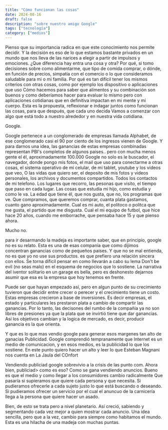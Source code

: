 ```yaml
---
title: "Cómo funcionan las cosas"
date: 2024-08-16
draft: false
description: "sobre nuestro amigo Google"
tags: ["tecnología"]
category: ["medios"]
---
```


Pienso que su importancia radica en que este conocimiento nos permite decidir. Y
la decisión es eso de lo que estamos bastante privados en un mundo que nos lleva
de las narices a elegir a partir de impulsos y emociones. ¿Que diferencia hay
entra una cosa y otra? Por qué, si tomo decisiones sobre como alimentarme, que
tipo de comida comprar, o dónde, en función de precios, simpatía con el comercio
o lo que consideramos saludable para mi o mi familia. Por qué es tan difícil
tener los mismos criterios con otras cosas, como por ejemplo los dispositivo o
aplicaciones que uso Cómo hacemos para saber que alimentos y su combinación son
buenos y como deberíamos hacer para evaluar lo mismo pero con aplicaciones
cotidianas que en definitiva impactan en mi mente y mi cuerpo. Esta es la
propuesta, reflexionar e indagar juntos como funcionan las cosas, para que
después, que cada uno decida Vamos a comenzar con algo que está todo a nuestro
alrededor y en nuestra vida cotidiana.

Google.

Google pertenece a un conglomerado de empresas llamada Alphabet, de ese
conglomerado casi el 90 por ciento de los ingresos vienen de Google. Y para
darnos una idea, las ganancias de estas empresas combinadas representan PBI's
completos de algunos paises.. pero con mucha menos gente el él, aproximadamente
100.000 Google no solo es le buscador, el navegador, donde pongo mis fotos, el
mail que uso para conectarme a otras cosas, el sistema operativo de mi celular,
de mi tablet, youtube y los videos que veo, O las vidas que quiero ser, el
deposito de mis fotos y videos personales, los archivos y documentos
compartidos. Todos los contactos de mi telefono. Los lugares que recorro, las
pesonas que visito, el tiempo que paso en cada lugar. Las cosas que estudia mi
hijo, como estudia y como le va. La edad que tiene él, que nos gusta, que no,
los programas que ve. Que compramos, que queremos comprar, cuanta plata
gastamos, cuanto gano aproximadamente. Cual es mi auto, el politoco o politca
que me gusta, el partido que me disgusta. Cual el mi equipo de futbol, que hice
hace 20 años, cuando me emborrache, que pensaba hace 15 y que pienso ahora.

Mucho no.

para ir desarmando la madeja es importante saber, que en principio, google no es
su relato. Esta es una de esas compania que como dijimos concentran ganancias
como de pequeños paises. Y que no se mal entienda, no es que yo no use sus
productos. es que prefiero una relación sincera con ellos. Se torna dificil
pensar en como llevarán a cabo su lema Don't be evil (no seas malo) en el
esquema de negocios que lo sostiene. La narrativa del iventor solitario en un
garage es bella, pero es deshonesto dejarnos asumir que esa es la empresa que
hoy tenemos en frente.

Puede ser que hayan empezado así, pero en algun punto de su crecimiento tuvieron
que decidir entre crecer o perecer y el crecimiento tiene un costo. Estas
empresas crecieron a base de inversiones. Es decir empresas, el estado y
particulares les prestaron plata a cambio de compartir las ganancias. Por lo
tanto, las decisones del rumbo de la compañia ya no son libres de presiones ya
que la plata que se invirtió tiene que dar ganancias. Así los objetivos cambian
y la logica de mercado, es decir, producir ganancia es la que orienta.

Y que es lo que mas vendio google para generar esos margenes tan alto de
ganacias Publicidad. Google comprendió tempranamente que Internet es un medio de
comunicacion, y en esos medios, es la publicidad lo que los sostiene. En este
punto quiero hacer un alto y leer lo que Esteban Magnani nos cuenta en La Jaula
del COnfort



Vendiendo publiciad google sobrevivio a la crisis de las punto com. Ahora bien,
publiciad> como es eso? Como se gana vendiendo anuncios. Bueno es que el medio y
como llegar a los consumidores cambio radicalmente Que pasaría si supieramos que
quiere cada persona y que necesita. Si pudieramos ofrecerle a cada sujeto justo
lo que está buscando o deseando. Si pudieramos ofrecer un servicio por el cual
el anuncuo de la carnicería llega a la persona que quiere hacer un asado.

Bien, de esto se trata pero a nivel planetario. Así creció, sabiendo y
segmentando cada vez mejor a quien mostrar cada anuncio. Una idea sencilla, pero
que a la vez, cambio para siempre como habitamos el mundo. Esta es una hilacha
de una madeja con muchas puntas.
